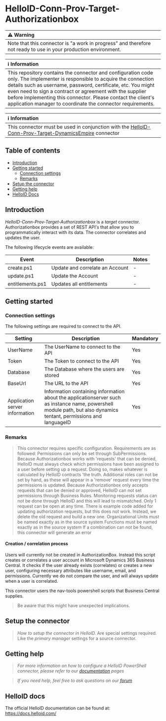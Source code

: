 
# HelloID-Conn-Prov-Target-Authorizationbox

| :warning: Warning |
|:---------------------------|
| Note that this connector is "a work in progress" and therefore not ready to use in your production environment. |

| :information_source: Information |
|:---------------------------|
| This repository contains the connector and configuration code only. The implementer is responsible to acquire the connection details such as username, password, certificate, etc. You might even need to sign a contract or agreement with the supplier before implementing this connector. Please contact the client's application manager to coordinate the connector requirements. |

| :information_source: Information |
|:---------------------------|
| This connector must be used in conjunction with the [HelloID-Conn-Prov-Target-DynamicsEmpire](https://github.com/Tools4everBV/HelloID-Conn-Prov-Target-DynamicsEmpire) connector |

## Table of contents

- [Introduction](#Introduction)
- [Getting started](#Getting-started)
  + [Connection settings](#Connection-settings)
  + [Remarks](#Remarks)
- [Setup the connector](@Setup-The-Connector)
- [Getting help](#Getting-help)
- [HelloID Docs](#HelloID-docs)

## Introduction

_HelloID-Conn-Prov-Target-Authorizationbox_ is a _target_ connector. Authorizationbox provides a set of REST API's that allow you to programmatically interact with its data. The connector correlates and updates the user.

The following lifecycle events are available:

| Event  | Description | Notes |
|---	 |---	|---	|
| create.ps1 | Update and correlate an Account | - |
| update.ps1 | Update the Account | - |
| entitlements.ps1 | Updates all entitlements | - |


## Getting started

### Connection settings

The following settings are required to connect to the API.

| Setting      | Description                             | Mandatory   |
| ------------ | -----------                             | ----------- |
| UserName     | The UserName to connect to the API      | Yes         |
| Token        | The Token to connect to the API         | Yes         |
| Database     | The Database where the users are stored | Yes         |
| BaseUrl      | The URL to the API                      | Yes         |
| Application server information | Information containing information about the applicationserver such as instance name, powershell module path, but also dynamics tentant, permissions and languageID | Yes         | 


### Remarks
> This connector requires specific configuration. Requirements are as followed:
> Permissions can only be set through SubPermissions. Because Authorizationbox works with 'requests' that can be denied, HelloID must always check which permissions have been assigned to a user before setting up a request. Doing so, makes whatever is calculated by HelloID contracts 'the truth. Additional roles can not be set by hand, as these will appear in a 'remove' request every time the permissions is updated.
> Because Authorizationbox only accepts requests that can be denied or approved, HelloID can not set permissions through Business Rules. Monitoring requests status can not be done through HelloID and this will lead to mismatched.
> Only 1 request can be open at any time. There is example code added for updating authorization requests, but this does not work. Instead, we delete the old request and build a new one.
> Organizational Units must be named exactly as in the source system
> Functions must be named exactly as in the source system
> If a combination can not be found, this connector will generate an error



#### Creation / correlation process

Users will currently not be created in AuthorizationBox. Instead this script creates or correlates a user account in Microsoft Dynamics 365 Business Central. It checks if the user already exists (correlates) or creates a new user, configuring necessary attributes like username, email, and permissions. Currently we do not compare the user, and will always update when a user is correlated.

This connector users the nav-tools powershell scripts that Business Central supplies.

> Be aware that this might have unexpected implications.

## Setup the connector

> _How to setup the connector in HelloID._ Are special settings required. Like the _primary manager_ settings for a source connector.

## Getting help

> _For more information on how to configure a HelloID PowerShell connector, please refer to our [documentation](https://docs.helloid.com/hc/en-us/articles/360012558020-Configure-a-custom-PowerShell-target-system) pages_

> _If you need help, feel free to ask questions on our [forum](https://forum.helloid.com)_

## HelloID docs

The official HelloID documentation can be found at: https://docs.helloid.com/
